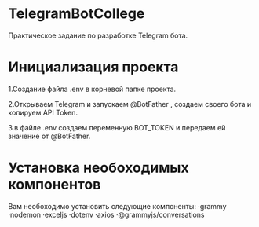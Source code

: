 # TelegramBotCollege
Практическое задание по разработке Telegram бота.

# Инициализация проекта
1.Создание файла .env в корневой папке проекта.

2.Открываем Telegram и запускаем @BotFather , создаем своего бота и копируем API Token.

3.в файле .env создаем переменную BOT_TOKEN и передаем ей значение от @BotFather.

# Установка необоходимых компонентов
Вам необоходимо установить следующие компоненты: 
·grammy
·nodemon
·exceljs
·dotenv
·axios
·@grammyjs/conversations
